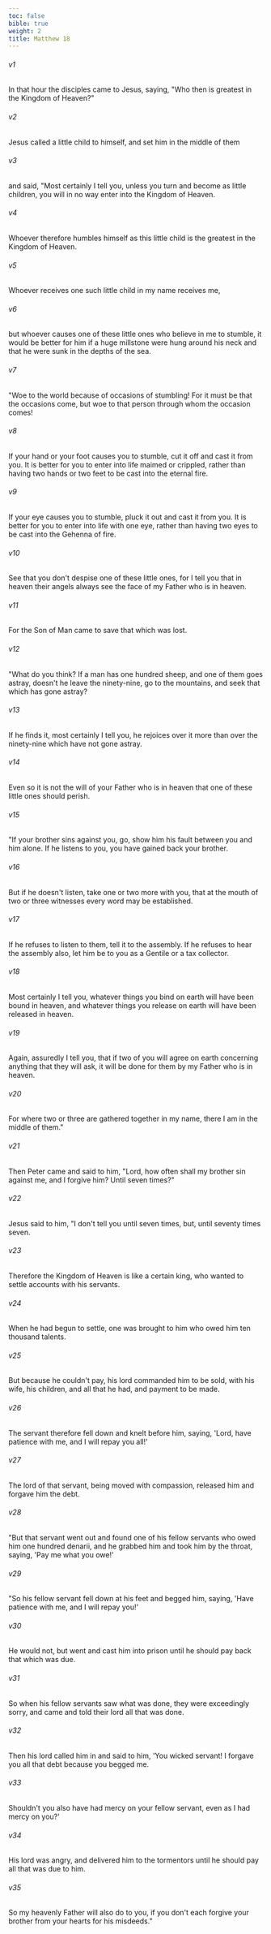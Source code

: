 ```yaml
---
toc: false
bible: true
weight: 2
title: Matthew 18
---
```




###### v1 
In that hour the disciples came to Jesus, saying, "Who then is greatest in the Kingdom of Heaven?" 

###### v2 
Jesus called a little child to himself, and set him in the middle of them 

###### v3 
and said, "Most certainly I tell you, unless you turn and become as little children, you will in no way enter into the Kingdom of Heaven. 

###### v4 
Whoever therefore humbles himself as this little child is the greatest in the Kingdom of Heaven. 

###### v5 
Whoever receives one such little child in my name receives me, 

###### v6 
but whoever causes one of these little ones who believe in me to stumble, it would be better for him if a huge millstone were hung around his neck and that he were sunk in the depths of the sea. 

###### v7 
"Woe to the world because of occasions of stumbling! For it must be that the occasions come, but woe to that person through whom the occasion comes! 

###### v8 
If your hand or your foot causes you to stumble, cut it off and cast it from you. It is better for you to enter into life maimed or crippled, rather than having two hands or two feet to be cast into the eternal fire. 

###### v9 
If your eye causes you to stumble, pluck it out and cast it from you. It is better for you to enter into life with one eye, rather than having two eyes to be cast into the Gehenna of fire. 

###### v10 
See that you don't despise one of these little ones, for I tell you that in heaven their angels always see the face of my Father who is in heaven. 

###### v11 
For the Son of Man came to save that which was lost. 

###### v12 
"What do you think? If a man has one hundred sheep, and one of them goes astray, doesn't he leave the ninety-nine, go to the mountains, and seek that which has gone astray? 

###### v13 
If he finds it, most certainly I tell you, he rejoices over it more than over the ninety-nine which have not gone astray. 

###### v14 
Even so it is not the will of your Father who is in heaven that one of these little ones should perish. 

###### v15 
"If your brother sins against you, go, show him his fault between you and him alone. If he listens to you, you have gained back your brother. 

###### v16 
But if he doesn't listen, take one or two more with you, that at the mouth of two or three witnesses every word may be established. 

###### v17 
If he refuses to listen to them, tell it to the assembly. If he refuses to hear the assembly also, let him be to you as a Gentile or a tax collector. 

###### v18 
Most certainly I tell you, whatever things you bind on earth will have been bound in heaven, and whatever things you release on earth will have been released in heaven. 

###### v19 
Again, assuredly I tell you, that if two of you will agree on earth concerning anything that they will ask, it will be done for them by my Father who is in heaven. 

###### v20 
For where two or three are gathered together in my name, there I am in the middle of them." 

###### v21 
Then Peter came and said to him, "Lord, how often shall my brother sin against me, and I forgive him? Until seven times?" 

###### v22 
Jesus said to him, "I don't tell you until seven times, but, until seventy times seven. 

###### v23 
Therefore the Kingdom of Heaven is like a certain king, who wanted to settle accounts with his servants. 

###### v24 
When he had begun to settle, one was brought to him who owed him ten thousand talents. 

###### v25 
But because he couldn't pay, his lord commanded him to be sold, with his wife, his children, and all that he had, and payment to be made. 

###### v26 
The servant therefore fell down and knelt before him, saying, 'Lord, have patience with me, and I will repay you all!' 

###### v27 
The lord of that servant, being moved with compassion, released him and forgave him the debt. 

###### v28 
"But that servant went out and found one of his fellow servants who owed him one hundred denarii, and he grabbed him and took him by the throat, saying, 'Pay me what you owe!' 

###### v29 
"So his fellow servant fell down at his feet and begged him, saying, 'Have patience with me, and I will repay you!' 

###### v30 
He would not, but went and cast him into prison until he should pay back that which was due. 

###### v31 
So when his fellow servants saw what was done, they were exceedingly sorry, and came and told their lord all that was done. 

###### v32 
Then his lord called him in and said to him, 'You wicked servant! I forgave you all that debt because you begged me. 

###### v33 
Shouldn't you also have had mercy on your fellow servant, even as I had mercy on you?' 

###### v34 
His lord was angry, and delivered him to the tormentors until he should pay all that was due to him. 

###### v35 
So my heavenly Father will also do to you, if you don't each forgive your brother from your hearts for his misdeeds."
